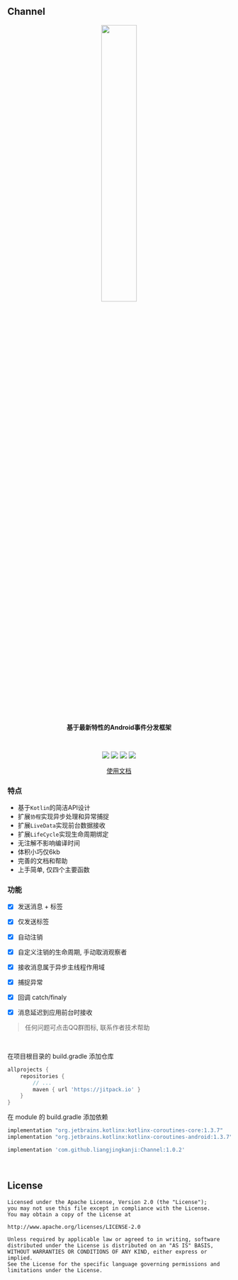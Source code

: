 ## Channel

<p align="center"><img src="https://i.imgur.com/FlRSoGc.jpg" width="40%"/></p>

<p align="center"><strong>基于最新特性的Android事件分发框架</strong></p><br>

<p align="center">
<a href="https://jitpack.io/#liangjingkanji/Channel"><img src="https://jitpack.io/v/liangjingkanji/Channel.svg"/></a>
<img src="https://img.shields.io/badge/language-kotlin-orange.svg"/>
<img src="https://img.shields.io/badge/license-Apache-blue"/>
<a href="https://jq.qq.com/?_wv=1027&k=vWsXSNBJ"><img src="https://img.shields.io/badge/QQ群-752854893-blue"/></a>
</p>
<p align="center"><a href="http://liangjingkanji.github.io/Channel/">使用文档</a></p>


### 特点

-   基于`Kotlin`的简洁API设计
-   扩展`协程`实现异步处理和异常捕捉
-   扩展`LiveData`实现前台数据接收
-   扩展`LifeCycle`实现生命周期绑定
-   无注解不影响编译时间
-   体积小巧仅6kb
-   完善的文档和帮助
-   上手简单, 仅四个主要函数

### 功能

- [x] 发送消息 + 标签
- [x] 仅发送标签
- [x] 自动注销
- [x] 自定义注销的生命周期, 手动取消观察者
- [x] 接收消息属于异步主线程作用域
- [x] 捕捉异常
- [x] 回调 catch/finaly
- [x] 消息延迟到应用前台时接收



>   任何问题可点击QQ群图标, 联系作者技术帮助



<br>

在项目根目录的 build.gradle 添加仓库

```groovy
allprojects {
    repositories {
        // ...
        maven { url 'https://jitpack.io' }
    }
}
```

在 module 的 build.gradle 添加依赖

```groovy
implementation "org.jetbrains.kotlinx:kotlinx-coroutines-core:1.3.7"
implementation "org.jetbrains.kotlinx:kotlinx-coroutines-android:1.3.7"

implementation 'com.github.liangjingkanji:Channel:1.0.2'
```

<br>

## License

```
Licensed under the Apache License, Version 2.0 (the "License");
you may not use this file except in compliance with the License.
You may obtain a copy of the License at

http://www.apache.org/licenses/LICENSE-2.0

Unless required by applicable law or agreed to in writing, software
distributed under the License is distributed on an "AS IS" BASIS,
WITHOUT WARRANTIES OR CONDITIONS OF ANY KIND, either express or implied.
See the License for the specific language governing permissions and
limitations under the License.
```
